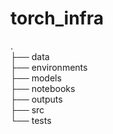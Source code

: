 # torch_infra  

.  
├── data  
├── environments  
├── models  
├── notebooks  
├── outputs  
├── src  
└── tests  

